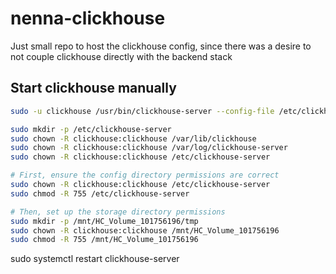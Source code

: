 # nenna-clickhouse

Just small repo to host the clickhouse config, since there was a desire
to not couple clickhouse directly with the backend stack

## Start clickhouse manually

```sh
sudo -u clickhouse /usr/bin/clickhouse-server --config-file /etc/clickhouse-server/config.xml

sudo mkdir -p /etc/clickhouse-server
sudo chown -R clickhouse:clickhouse /var/lib/clickhouse
sudo chown -R clickhouse:clickhouse /var/log/clickhouse-server
sudo chown -R clickhouse:clickhouse /etc/clickhouse-server

# First, ensure the config directory permissions are correct
sudo chown -R clickhouse:clickhouse /etc/clickhouse-server
sudo chmod -R 755 /etc/clickhouse-server

# Then, set up the storage directory permissions
sudo mkdir -p /mnt/HC_Volume_101756196/tmp
sudo chown -R clickhouse:clickhouse /mnt/HC_Volume_101756196
sudo chmod -R 755 /mnt/HC_Volume_101756196
```

sudo systemctl restart clickhouse-server

